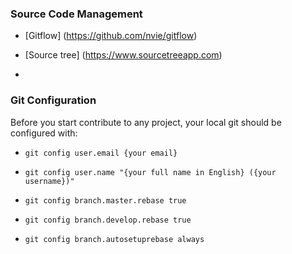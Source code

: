 ### Source Code Management

* [Gitflow] (https://github.com/nvie/gitflow)

* [Source tree] (https://www.sourcetreeapp.com)

*

### Git Configuration

Before you start contribute to any project, your local git should be configured with:

  - `git config user.email {your email}`

  - `git config user.name "{your full name in English} ({your username})"`

  - `git config branch.master.rebase true`

  - `git config branch.develop.rebase true`

  - `git config branch.autosetuprebase always`
